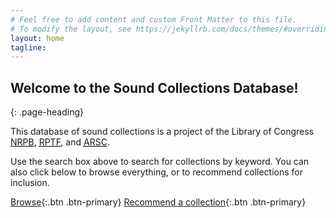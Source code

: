 ```yaml
---
# Feel free to add content and custom Front Matter to this file.
# To modify the layout, see https://jekyllrb.com/docs/themes/#overriding-theme-defaults
layout: home
tagline:
---
```



## Welcome to the Sound Collections Database!
{: .page-heading}

This database of sound collections is a project of the Library of Congress [<abbr title="National Radio Preservation Board">NRPB</abbr>](https://www.loc.gov/programs/national-recording-preservation-board/about-this-program/), [<abbr title="Radio Preservation Task Force">RPTF</abbr>](https://radiopreservation.org/), and [<abbr title="Association of Recorded Sound Collections">ARSC</abbr>](http://arsc-audio.org/).

Use the search box above to search for collections by keyword. You can also click below to browse everything, or to recommend collections for inclusion.

[Browse](/search?query=){:.btn .btn-primary}
[Recommend a collection](/contribute){:.btn .btn-primary}
